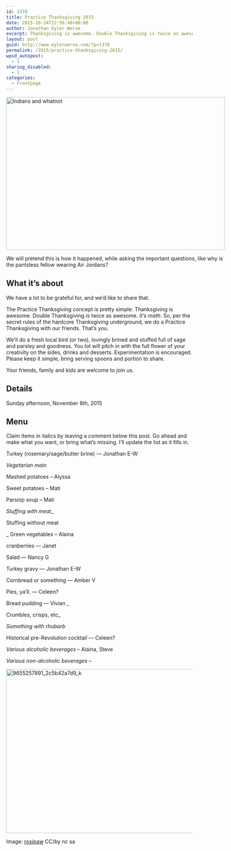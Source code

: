```yaml
---
id: 1378
title: Practice Thanksgiving 2015
date: 2015-10-24T12:56:48+00:00
author: Jonathan Eyler-Werve
excerpt: Thanksgiving is awesome. Double Thanksgiving is twice as awesome. It’s math.
layout: post
guid: http://www.eylerwerve.com/?p=1378
permalink: /2015/practice-thanksgiving-2015/
wpsd_autopost:
  - 1
sharing_disabled:
  - 1
categories:
  - Frontpage
---
```

<div id="attachment_1382" style="width: 600px" class="wp-caption aligncenter">
  <img class="size-large wp-image-1382" src="http://www.eylerwerve.com/wp-content/uploads/2015/10/The_Landing_of_William_Penn_cph.3g12141-590x412.jpg" alt="Indians and whatnot" width="590" height="412" srcset="http://www.eylerwerve.com/wp-content/uploads/2015/10/The_Landing_of_William_Penn_cph.3g12141-300x210.jpg 300w, http://www.eylerwerve.com/wp-content/uploads/2015/10/The_Landing_of_William_Penn_cph.3g12141-590x412.jpg 590w, http://www.eylerwerve.com/wp-content/uploads/2015/10/The_Landing_of_William_Penn_cph.3g12141-226x158.jpg 226w" sizes="(max-width: 590px) 100vw, 590px" />

  <p class="wp-caption-text">
    We will pretend this is how it happened, while asking the important questions, like why is the pantsless fellow wearing Air Jordans?
  </p>
</div>

## What it&#8217;s about

We have a lot to be grateful for, and we’d like to share that.

The Practice Thanksgiving concept is pretty simple: Thanksgiving is awesome. Double Thanksgiving is twice as awesome. _It’s math_. So, per the secret rules of the hardcore Thanksgiving underground, we do a Practice Thanksgiving with our friends. That’s you.

We’ll do a fresh local bird (or two), lovingly brined and stuffed full of sage and parsley and goodness. You lot will pitch in with the full flower of your creativity on the sides, drinks and desserts. Experimentation is encouraged. Please keep it simple, bring serving spoons and portion to share.

Your friends, family and kids are welcome to join us.

## Details

Sunday afternoon, November 8th, 2015

## Menu

Claim items in italics by leaving a comment below this post. Go ahead and make what you want, or bring what&#8217;s missing. I&#8217;ll update the list as it fills in.

Turkey (rosemary/sage/butter brine) &#8212; Jonathan E-W

_Vegetarian main_

Mashed potatoes &#8211; Alyssa

Sweet potatoes &#8211; Mati

Parsnip soup &#8211; Mati

_Stuffing with meat__

Stuffing without meat

_ Green vegetables &#8211; Alaina

cranberries &#8212; Janet

Salad &#8212; Nancy G

Turkey gravy &#8212; Jonathan E-W

Cornbread or something &#8212; Amber V

Pies, ya&#8217;ll. &#8212; Celeen?

Bread pudding &#8212; Vivian _

Crumbles, crisps, etc_

_Something with rhubarb_

Historical pre-Revolution cocktail &#8212; Celeen?

_Various alcoholic beverages_ &#8211; Alaina, Steve

_Various non-alcoholic beverages_ &#8211;

<img class="aligncenter size-large wp-image-1344" src="http://www.eylerwerve.com/wp-content/uploads/2014/11/9655257891_2c5b42a7d9_k-590x442.jpg" alt="9655257891_2c5b42a7d9_k" width="590" height="442" srcset="http://www.eylerwerve.com/wp-content/uploads/2014/11/9655257891_2c5b42a7d9_k-300x225.jpg 300w, http://www.eylerwerve.com/wp-content/uploads/2014/11/9655257891_2c5b42a7d9_k-590x442.jpg 590w, http://www.eylerwerve.com/wp-content/uploads/2014/11/9655257891_2c5b42a7d9_k-226x169.jpg 226w" sizes="(max-width: 590px) 100vw, 590px" />

Image: [rosipaw](https://www.flickr.com/photos/rosipaw/9655257891/in/photolist-8Lxrsu-5HYbnW-7jAENi-3LZro-5HYbpA-fHcHMD-936u32-7jAEFv-7Cu8F-b1fxbp-nJuoD1-5Fqrfu-2C4wcu-dtuiJM-hHtcTK-dNZv4X-hHrYkM-aE3Jub-hHrY4p-hHsrdW-dB5sC4-784MNd-9Qn4vX-dvCMED-9BgSoS-856JTM-4PurZ-9s63Dx-2kmWCU-714hhx-97X5Mg-gVHDZm-avkqGM-xDkpg-bvBDNV-5TrqrQ-w4sEQ-856JQM-5M5W8Q-o8Ef5r-b1iNiH-859RCq-4tYd34-dqUmxr-nVaz59-q814F-hHAE7W-4pS1tF-dvKxJQ-ejq5Zk) CC/by nc sa